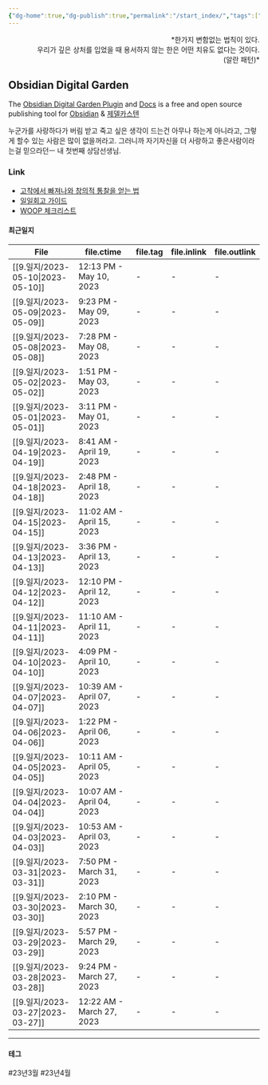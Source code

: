 ```yaml
---
{"dg-home":true,"dg-publish":true,"permalink":"/start_index/","tags":["gardenEntry"],"dgPassFrontmatter":true}
---
```



<p align="right">*한가지 변함없는 법칙이 있다. <br>
우리가 깊은 상처를 입었을 때 용서하지 않는 한은 어떤 치유도 없다는 것이다. <br>
(알란 패턴)*</p>

## Obsidian Digital Garden
The [Obsidian Digital Garden Plugin](https://github.com/oleeskild/obsidian-digital-garden) and [Docs](https://dg-docs.ole.dev/)  is a free and open source publishing tool for [Obsidian](https://obsidian.md/) & [제델카스텐](http://www.yes24.com/Product/Goods/99475214) 

누군가를 사랑하다가 버림 받고 죽고 싶은 생각이 드는건 아무나 하는게 아니라고,  그렇게 할수 있는 사람은 많이 없을꺼라고. 그러니까 자기자신을 더 사랑하고 좋은사람이라는걸 믿으라던ㅡ 내 첫번째 상담선생님.

### Link
- [고착에서 빠져나와 창의적 통찰을 얻는 법](https://twinstae.github.io/fixation-to-insight/)
- [일일회고 가이드](https://twinstae.github.io/daily-review-guide/)
- [WOOP 체크리스트](https://dawn-bulb-f4b.notion.site/WOOP-3dee3143b2554dbda0aea18a4d1b2b26)


#### 최근일지
| File                               | file.ctime                | file.tag | file.inlink | file.outlink |
| ---------------------------------- | ------------------------- | -------- | ----------- | ------------ |
| [[9.일지/2023-05-10\|2023-05-10]] | 12:13 PM - May 10, 2023   | \-       | \-          | \-           |
| [[9.일지/2023-05-09\|2023-05-09]] | 9:23 PM - May 09, 2023    | \-       | \-          | \-           |
| [[9.일지/2023-05-08\|2023-05-08]] | 7:28 PM - May 08, 2023    | \-       | \-          | \-           |
| [[9.일지/2023-05-02\|2023-05-02]] | 1:51 PM - May 03, 2023    | \-       | \-          | \-           |
| [[9.일지/2023-05-01\|2023-05-01]] | 3:11 PM - May 01, 2023    | \-       | \-          | \-           |
| [[9.일지/2023-04-19\|2023-04-19]] | 8:41 AM - April 19, 2023  | \-       | \-          | \-           |
| [[9.일지/2023-04-18\|2023-04-18]] | 2:48 PM - April 18, 2023  | \-       | \-          | \-           |
| [[9.일지/2023-04-15\|2023-04-15]] | 11:02 AM - April 15, 2023 | \-       | \-          | \-           |
| [[9.일지/2023-04-13\|2023-04-13]] | 3:36 PM - April 13, 2023  | \-       | \-          | \-           |
| [[9.일지/2023-04-12\|2023-04-12]] | 12:10 PM - April 12, 2023 | \-       | \-          | \-           |
| [[9.일지/2023-04-11\|2023-04-11]] | 11:10 AM - April 11, 2023 | \-       | \-          | \-           |
| [[9.일지/2023-04-10\|2023-04-10]] | 4:09 PM - April 10, 2023  | \-       | \-          | \-           |
| [[9.일지/2023-04-07\|2023-04-07]] | 10:39 AM - April 07, 2023 | \-       | \-          | \-           |
| [[9.일지/2023-04-06\|2023-04-06]] | 1:22 PM - April 06, 2023  | \-       | \-          | \-           |
| [[9.일지/2023-04-05\|2023-04-05]] | 10:11 AM - April 05, 2023 | \-       | \-          | \-           |
| [[9.일지/2023-04-04\|2023-04-04]] | 10:07 AM - April 04, 2023 | \-       | \-          | \-           |
| [[9.일지/2023-04-03\|2023-04-03]] | 10:53 AM - April 03, 2023 | \-       | \-          | \-           |
| [[9.일지/2023-03-31\|2023-03-31]] | 7:50 PM - March 31, 2023  | \-       | \-          | \-           |
| [[9.일지/2023-03-30\|2023-03-30]] | 2:10 PM - March 30, 2023  | \-       | \-          | \-           |
| [[9.일지/2023-03-29\|2023-03-29]] | 5:57 PM - March 29, 2023  | \-       | \-          | \-           |
| [[9.일지/2023-03-28\|2023-03-28]] | 9:24 PM - March 27, 2023  | \-       | \-          | \-           |
| [[9.일지/2023-03-27\|2023-03-27]] | 12:22 AM - March 27, 2023 | \-       | \-          | \-           |


---

#### 테그

#23년3월 #23년4월 